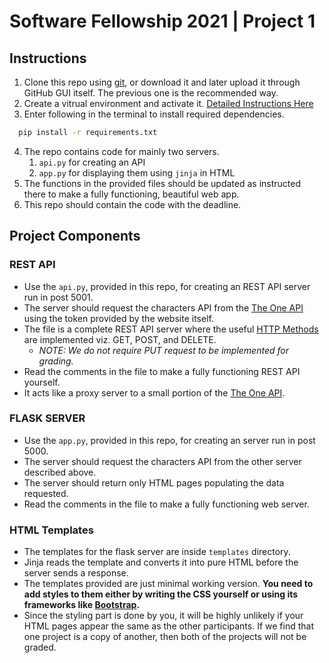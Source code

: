 # Software Fellowship 2021 | Project 1

## Instructions

1. Clone this repo using [git](https://git-scm.com/), or download it and later upload it through GitHub GUI itself. The previous one is the recommended way.
2. Create a vitrual environment and activate it. [Detailed Instructions Here](https://docs.python.org/3/library/venv.html#creating-virtual-environments)
3. Enter following in the terminal to install required dependencies.
  ```sh
    pip install -r requirements.txt
  ```
4. The repo contains code for mainly two servers.
    1. `api.py` for creating an API
    2. `app.py` for displaying them using `jinja` in HTML
5. The functions in the provided files should be updated as instructed there to make a fully functioning, beautiful web app.
6. This repo should contain the code with the deadline.

## Project Components

### REST API

- Use the `api.py`, provided in this repo, for creating an REST API server run in post 5001.
- The server should request the characters API from the [The One API](https://the-one-api.dev/documentation/#4) using the token provided by the website itself.
- The file is a complete REST API server where the useful [HTTP Methods](https://developer.mozilla.org/en-US/docs/Web/HTTP/Methods) are implemented viz. GET, POST, and DELETE.
    - _NOTE: We do not require PUT request to be implemented for grading._
- Read the comments in the file to make a fully functioning REST API yourself.
- It acts like a proxy server to a small portion of the [The One API](https://the-one-api.dev/).

### FLASK SERVER

- Use the `app.py`, provided in this repo, for creating an server run in post 5000.
- The server should request the characters API from the other server described above.
- The server should return only HTML pages populating the data requested.
- Read the comments in the file to make a fully functioning web server.

### HTML Templates

- The templates for the flask server are inside `templates` directory.
- Jinja reads the template and converts it into pure HTML before the server sends a response.
- The templates provided are just minimal working version. **You need to add styles to them either by writing the CSS yourself or using its frameworks like [Bootstrap](https://getbootstrap.com/).**
- Since the styling part is done by you, it will be highly unlikely if your HTML pages appear the same as the other participants. If we find that one project is a copy of another, then both of the projects will not be graded.

